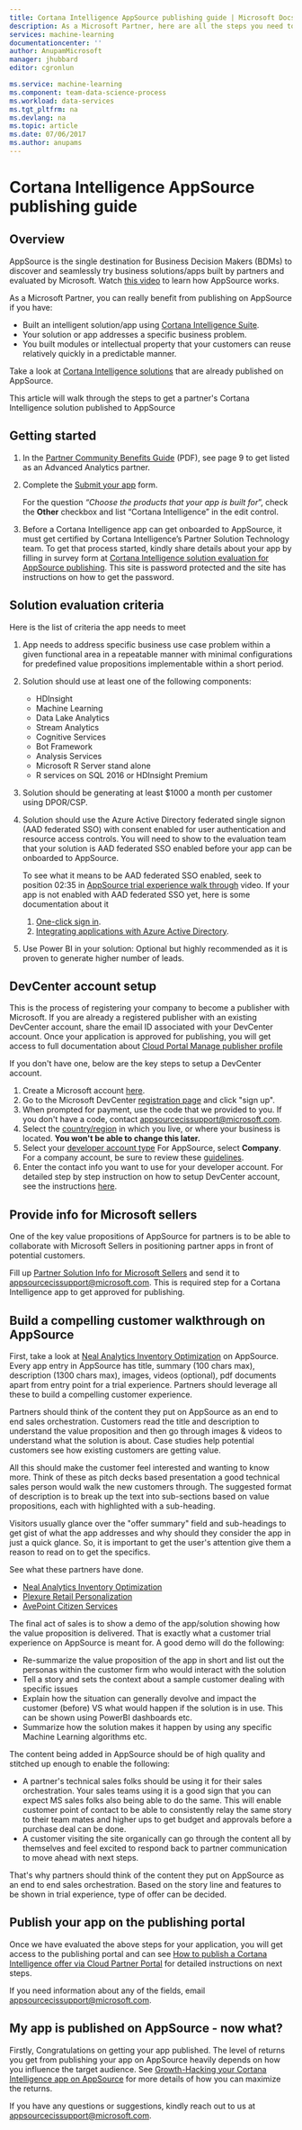 ```yaml
---
title: Cortana Intelligence AppSource publishing guide | Microsoft Docs
description: As a Microsoft Partner, here are all the steps you need to follow to publish your Cortana Intelligence solution to AppSource.
services: machine-learning
documentationcenter: ''
author: AnupamMicrosoft
manager: jhubbard
editor: cgronlun

ms.service: machine-learning
ms.component: team-data-science-process
ms.workload: data-services
ms.tgt_pltfrm: na
ms.devlang: na
ms.topic: article
ms.date: 07/06/2017
ms.author: anupams
--- 
```

# Cortana Intelligence AppSource publishing guide

## Overview
AppSource is the single destination for Business Decision Makers (BDMs) to discover and seamlessly try business solutions/apps built by partners and evaluated by Microsoft. Watch [this video](https://youtu.be/hpq_Y9LuIB8) to learn how AppSource works. 

As a Microsoft Partner, you can really benefit from publishing on AppSource if you have:
- Built an intelligent solution/app using [Cortana Intelligence Suite](https://azure.microsoft.com/suites/cortana-intelligence-suite/?cdn=disable).
- Your solution or app addresses a specific business problem.
- You built modules or intellectual property that your customers can reuse relatively quickly in a predictable manner.

Take a look at [Cortana Intelligence solutions](https://appsource.microsoft.com/en-us/marketplace/apps?product=cortana-intelligence&page=1) that are already published on AppSource. 

This article will walk through the steps to get a partner's Cortana Intelligence solution published to AppSource

## Getting started
1. In the [Partner Community Benefits Guide](https://www.microsoftpartnerserverandcloud.com/_layouts/download.aspx?SourceUrl=Hosted%20Documents/Partner%20Community%20Benefits%20Guide%20-%20Cloud%20and%20Enterprise.pdf) (PDF), see page 9 to get listed as an Advanced Analytics partner.
1. Complete the [Submit your app](https://appsource.microsoft.com/en-us/partners/list-an-app) form.

    For the question *“Choose the products that your app is built for*”, check the **Other** checkbox and list “Cortana Intelligence” in the edit control.
1. Before a Cortana Intelligence app can get onboarded to AppSource, it must get certified by Cortana Intelligence’s Partner Solution Technology team. To get that process started, kindly share details about your app by filling in survey form at [Cortana Intelligence solution evaluation for AppSource publishing](https://aka.ms/cisappsrceval). This site is password protected and the site has instructions on how to get the password.

## Solution evaluation criteria
Here is the list of criteria the app needs to meet
1. App needs to address specific business use case problem within a given functional area in a repeatable manner with minimal configurations for predefined value propositions implementable within a short period.
1. Solution should use at least one of the following components:

    - HDInsight
    - Machine Learning
    - Data Lake Analytics
    - Stream Analytics
    - Cognitive Services
    - Bot Framework
    - Analysis Services
    - Microsoft R Server stand alone
    - R services on SQL 2016 or HDInsight Premium
1. Solution should be generating at least $1000 a month per customer using DPOR/CSP.
1. Solution should use the Azure Active Directory federated single signon (AAD federated SSO) with consent enabled for user authentication and resource access controls. You will need to show to the evaluation team that your solution is AAD federated SSO enabled before your app can be onboarded to AppSource.

     To see what it means to be AAD federated SSO enabled, seek to position 02:35 in [AppSource trial experience walk through](https://aka.ms/trialexperienceforwebapps) video. If your app is not enabled with AAD federated SSO yet, here is some documentation about it
   1. [One-click sign in](https://identity.microsoft.com/Landing?ru=https://identity.microsoft.com/).
   1. [Integrating applications with Azure Active Directory](https://docs.microsoft.com/azure/active-directory/develop/active-directory-integrating-applications#adding-an-application).
     
1. Use Power BI in your solution: Optional but highly recommended as it is proven to generate higher number of leads.

## DevCenter account setup
This is the process of registering your company to become a publisher with Microsoft. If you are already a registered publisher with an existing DevCenter account, share the email ID associated with your DevCenter account. Once your application is approved for publishing, you will get access to full documentation about [Cloud Portal Manage publisher profile](https://cloudpartner.azure.com/#documentation/manage-publisher-profile)

If you don't have one, below are the key steps to setup a DevCenter account.
1. Create a Microsoft account [here](https://signup.live.com/signup.aspx).
1. Go to the Microsoft DevCenter [registration page](http://go.microsoft.com/fwlink/?LinkId=615100) and click "sign up".
1. When prompted for payment, use the code that we provided to you. If you don't have a code, contact  [appsourcecissupport@microsoft.com](mailto:appsourcecissupport@microsoft.com?subject=Request%20for%20promotion-code%20for%20DevCenter%20account%20setup).
1. Select the [country/region](https://docs.microsoft.com/windows/uwp/publish/account-types-locations-and-fees) in which you live, or where your business is located. **You won't be able to change this later.**
1. Select your [developer account type](https://docs.microsoft.com/windows/uwp/publish/account-types-locations-and-fees) For AppSource, select **Company**. For a company account, be sure to review these [guidelines](https://docs.microsoft.com/windows/uwp/publish/opening-a-developer-account).
1. Enter the contact info you want to use for your developer account.
For detailed step by step instruction on how to setup DevCenter account, see the instructions [here](https://docs.microsoft.com/azure/marketplace-publishing/marketplace-publishing-accounts-creation-registration).

## Provide info for Microsoft sellers
One of the key value propositions of AppSource for partners is to be able to collaborate with Microsoft Sellers in positioning partner apps in front of potential customers.

Fill up [Partner Solution Info for Microsoft Sellers](https://aka.ms/aapartnerappinfo) and send it to [appsourcecissupport@microsoft.com](mailto:appsourcecissupport@microsoft.com?subject=Request%20publisher%20account%20creation%20for%20%3cPartner%20Name%3e%20and%20whitelist%20owner/contributer%20AAD/MSA%20email%20IDs). This is required step for a Cortana Intelligence app to get approved for publishing.

## Build a compelling customer walkthrough on AppSource
First, take a look at [Neal Analytics Inventory Optimization](https://appsource.microsoft.com/en-us/product/web-apps/neal_analytics.8066ad01-1e61-40cd-bd33-9b86c65fa73a?tab=Overview&tag=CISHome) on AppSource. Every app entry in AppSource has title, summary (100 chars max), description (1300 chars max), images, videos (optional), pdf documents apart from entry point for a trial experience. Partners should leverage all these to build a compelling customer experience.

Partners should think of the content they put on AppSource as an end to end sales orchestration. Customers read the title and description to understand the value proposition and then go through images & videos to understand what the solution is about. Case studies help potential customers see how existing customers are getting value. 

All this should make the customer feel interested and wanting to know more. Think of these as pitch decks based presentation a good technical sales person would walk the new customers through. The suggested format of description is to break up the text into sub-sections based on value propositions, each with highlighted with a sub-heading. 

Visitors usually glance over the "offer summary" field and sub-headings to get gist of what the app addresses and why should they consider the app in just a quick glance. So, it is important to get the user's attention give them a reason to read on to get the specifics.

See what these partners have done.
- [Neal Analytics Inventory
Optimization](https://appsource.microsoft.com/en-us/product/web-apps/neal_analytics.8066ad01-1e61-40cd-bd33-9b86c65fa73a?tab=Overview)
- [Plexure Retail
Personalization](https://appsource.microsoft.com/en-us/product/web-apps/plexure.c82dc2fc-817b-487e-ae83-1658c1bc8ff2?tab=Overview)
- [AvePoint Citizen
Services](https://appsource.microsoft.com/en-us/product/web-apps/avepoint.7738ac97-fd40-4ed3-aaab-327c3e0fe0b3?tab=Overview)

The final act of sales is to show a demo of the app/solution showing how the value proposition is delivered. That is exactly what a customer trial experience on AppSource is meant for. A good demo will do the following:
- Re-summarize the value proposition of the app in short and list out the personas within the customer firm who would interact with the solution
- Tell a story and sets the context about a sample customer dealing with specific issues
- Explain how the situation can generally devolve and impact the customer (before) VS what would happen if the solution is in use. This can be shown using PowerBI dashboards etc.
- Summarize how the solution makes it happen by using any specific Machine Learning algorithms etc.

The content being added in AppSource should be of high quality and stitched up enough to enable the following:
- A partner's technical sales folks should be using it for their sales orchestration. Your sales teams using it is a good sign that you can expect MS sales folks also being able to do the same. This will enable customer point of contact to be able to consistently relay the same story to their team mates and higher ups to get budget and approvals before a purchase deal can be done.
- A customer visiting the site organically can go through the content all by themselves and feel excited to respond back to partner communication to move ahead with next steps.

That's why partners should think of the content they put on AppSource as an end to end sales orchestration. Based on the story line and features to be shown in trial experience, type of offer can be decided.

## Publish your app on the publishing portal
Once we have evaluated the above steps for your application, you will get access to the publishing portal and can see [How to publish a Cortana Intelligence offer via Cloud Partner Portal](https://cloudpartner.azure.com/#documentation/cloud-partner-portal-publish-cortana-intelligence-app) for detailed instructions on next steps.

If you need information about any of the fields, email <appsourcecissupport@microsoft.com>.
## My app is published on AppSource - now what?
Firstly, Congratulations on getting your app published.
The level of returns you get from publishing your app on AppSource heavily depends on how you influence the target audience. See [Growth-Hacking your Cortana Intelligence app on AppSource](http://aka.ms/aagrowthhackguide) for more details of how you can maximize the returns.

If you have any questions or suggestions, kindly reach out to us at <appsourcecissupport@microsoft.com>.

